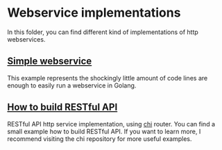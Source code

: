 # Webservice implementations
In this folder, you can find different kind of implementations of http webservices.

## [Simple webservice](./simple.go)
This example represents the shockingly little amount of code lines are enough to easily run a webservice in Golang.

## [How to build RESTful API](./rest.go)
RESTful API http service implementation, using [chi](https://github.com/go-chi/chi) router. You can find a small example how to build RESTful API. If you want to learn more, I recommend visiting the chi repository for more useful examples.
